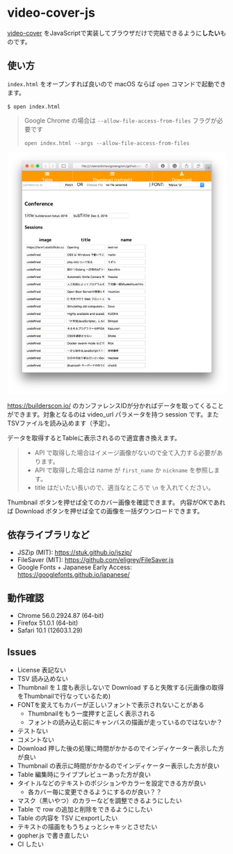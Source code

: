 # video-cover-js

[video-cover](https://github.com/builderscon/multimedia-tools/tree/master/video-cover) をJavaScriptで実装してブラウザだけで完結できるように**したい**ものです。

## 使い方

`index.html` をオープンすれば良いので macOS ならば `open` コマンドで起動できます。

```
$ open index.html
```

> Google Chrome の場合は `--allow-file-access-from-files` フラグが必要です
> ```
> open index.html --args --allow-file-access-from-files
> ```

![](./screen_shot.png)

https://builderscon.io/ のカンファレンスIDが分かればデータを取ってくることができます。対象となるのは video_url パラメータを持つ session です。またTSVファイルを読み込めます（予定）。

データを取得するとTableに表示されるので適宜書き換えます。

> - API で取得した場合はイメージ画像がないので全て入力する必要があります。
> - API で取得した場合は name が `first_name` か `nickname` を参照します。
> - title はだいたい長いので、適当なところで `\n` を入れてください。

Thumbnail ボタンを押せば全てのカバー画像を確認できます。
内容がOKであれば Download ボタンを押せば全ての画像を一括ダウンロードできます。

## 依存ライブラリなど

- JSZip (MIT): https://stuk.github.io/jszip/
- FileSaver (MIT): https://github.com/eligrey/FileSaver.js
- Google Fonts + Japanese Early Access: https://googlefonts.github.io/japanese/

## 動作確認

- Chrome 56.0.2924.87 (64-bit)
- Firefox 51.0.1 (64-bit)
- Safari 10.1 (12603.1.29)

## Issues

- License 表記ない
- TSV 読み込めない
- Thumbnail を１度も表示しないで Download すると失敗する(元画像の取得をThumbnailで行なっているため)
- FONTを変えてもカバーが正しいフォントで表示されないことがある
  - Thumbnailをもう一度押すと正しく表示される
  - フォントの読み込む前にキャンバスの描画が走っているのではないか？
- テストない
- コメントない
- Download 押した後の処理に時間がかかるのでインディケーター表示した方が良い
- Thumbnail の表示に時間がかかるのでインディケーター表示した方が良い
- Table 編集時にライブプレビューあった方が良い
- タイトルなどのテキストのポジションやカラーを設定できる方が良い
  - 各カバー毎に変更できるようにするのが良い？？
- マスク（黒いやつ）のカラーなどを調整できるようにしたい
- Table で row の追加と削除をできるようにしたい
- Table の内容を TSV にexportしたい
- テキストの描画をもうちょっとシャキッとさせたい
- gopher.js で書き直したい
- CI したい
